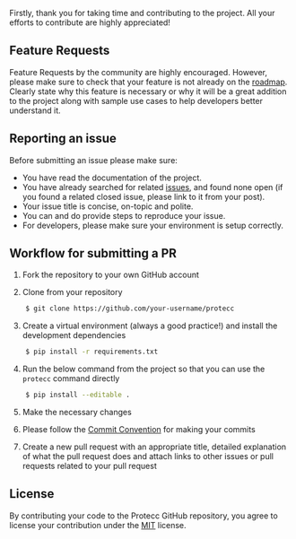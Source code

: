 Firstly, thank you for taking time and contributing to the project. All your efforts to contribute are highly appreciated!

## Feature Requests

Feature Requests by the community are highly encouraged. However, please make sure to check that your feature is not already on the [roadmap](https://github.com/angelinag/protecc/projects/1). Clearly state why this feature is necessary or why it will be a great addition to the project along with sample use cases to help developers better understand it.

## Reporting an issue

Before submitting an issue please make sure:

- You have read the documentation of the project.
- You have already searched for related [issues](https://github.com/angelinag/protecc/issues), and found none open (if you found a related closed issue, please link to it from your post).
- Your issue title is concise, on-topic and polite.
- You can and do provide steps to reproduce your issue.
- For developers, please make sure your environment is setup correctly.

## Workflow for submitting a PR

1. Fork the repository to your own GitHub account

2. Clone from your repository

```bash
    $ git clone https://github.com/your-username/protecc
```

3. Create a virtual environment (always a good practice!) and install the development dependencies

```bash
    $ pip install -r requirements.txt
```

4. Run the below command from the project so that you can use the `protecc` command directly

```bash
    $ pip install --editable .
```

5. Make the necessary changes

6. Please follow the [Commit Convention](https://www.conventionalcommits.org/en/v1.0.0/) for making your commits

7. Create a new pull request with an appropriate title, detailed explanation of what the pull request does and attach links to other issues or pull requests related to your pull request

## License

By contributing your code to the Protecc GitHub repository, you agree to license your contribution under the [MIT](https://github.com/angelinag/protecc/blob/master/LICENSE) license.

